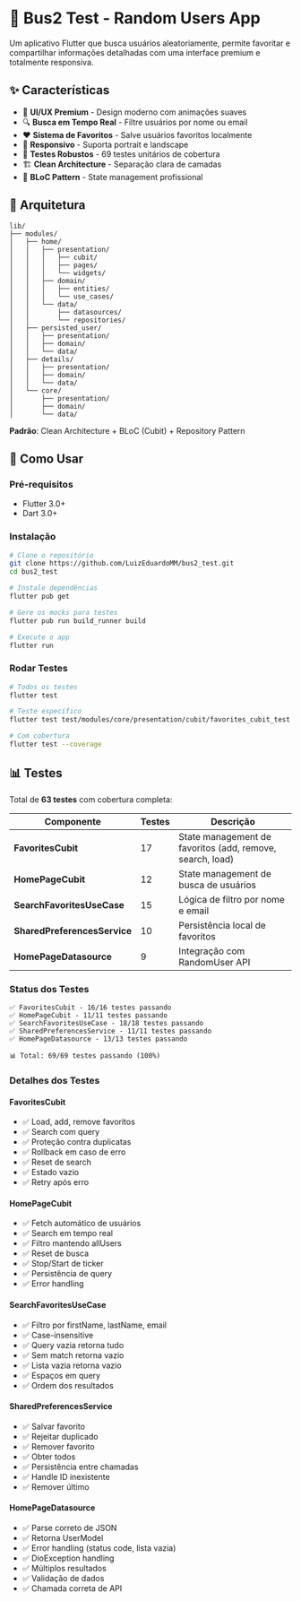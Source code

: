 # 🚀 Bus2 Test - Random Users App

Um aplicativo Flutter que busca usuários aleatoriamente, permite favoritar e compartilhar informações detalhadas com uma interface premium e totalmente responsiva.

## ✨ Características

- 🎨 **UI/UX Premium** - Design moderno com animações suaves
- 🔍 **Busca em Tempo Real** - Filtre usuários por nome ou email
- ❤️ **Sistema de Favoritos** - Salve usuários favoritos localmente
- 📱 **Responsivo** - Suporta portrait e landscape
- 🧪 **Testes Robustos** - 69 testes unitários de cobertura
- 🏗️ **Clean Architecture** - Separação clara de camadas
- 🔄 **BLoC Pattern** - State management profissional

## 🎯 Arquitetura
```
lib/
├── modules/
│   ├── home/
│   │   ├── presentation/
│   │   │   ├── cubit/
│   │   │   ├── pages/
│   │   │   └── widgets/
│   │   ├── domain/
│   │   │   ├── entities/
│   │   │   └── use_cases/
│   │   └── data/
│   │       ├── datasources/
│   │       └── repositories/
│   ├── persisted_user/
│   │   ├── presentation/
│   │   ├── domain/
│   │   └── data/
│   ├── details/
│   │   ├── presentation/
│   │   ├── domain/
│   │   └── data/
│   └── core/
│       ├── presentation/
│       ├── domain/
│       └── data/
```

**Padrão**: Clean Architecture + BLoC (Cubit) + Repository Pattern

## 🚀 Como Usar

### Pré-requisitos
- Flutter 3.0+
- Dart 3.0+

### Instalação
```bash
# Clone o repositório
git clone https://github.com/LuizEduardoMM/bus2_test.git
cd bus2_test

# Instale dependências
flutter pub get

# Gere os mocks para testes
flutter pub run build_runner build

# Execute o app
flutter run
```

### Rodar Testes
```bash
# Todos os testes
flutter test

# Teste específico
flutter test test/modules/core/presentation/cubit/favorites_cubit_test.dart

# Com cobertura
flutter test --coverage
```

## 📊 Testes

Total de **63 testes** com cobertura completa:

| Componente | Testes | Descrição |
|-----------|--------|-----------|
| **FavoritesCubit** | 17 | State management de favoritos (add, remove, search, load) |
| **HomePageCubit** | 12 | State management de busca de usuários |
| **SearchFavoritesUseCase** | 15 | Lógica de filtro por nome e email |
| **SharedPreferencesService** | 10 | Persistência local de favoritos |
| **HomePageDatasource** | 9 | Integração com RandomUser API |

### Status dos Testes
```
✅ FavoritesCubit - 16/16 testes passando
✅ HomePageCubit - 11/11 testes passando
✅ SearchFavoritesUseCase - 18/18 testes passando
✅ SharedPreferencesService - 11/11 testes passando
✅ HomePageDatasource - 13/13 testes passando

📊 Total: 69/69 testes passando (100%)
```

### Detalhes dos Testes

#### FavoritesCubit 
- ✅ Load, add, remove favoritos
- ✅ Search com query
- ✅ Proteção contra duplicatas
- ✅ Rollback em caso de erro
- ✅ Reset de search
- ✅ Estado vazio
- ✅ Retry após erro

#### HomePageCubit 
- ✅ Fetch automático de usuários
- ✅ Search em tempo real
- ✅ Filtro mantendo allUsers
- ✅ Reset de busca
- ✅ Stop/Start de ticker
- ✅ Persistência de query
- ✅ Error handling

#### SearchFavoritesUseCase 
- ✅ Filtro por firstName, lastName, email
- ✅ Case-insensitive
- ✅ Query vazia retorna tudo
- ✅ Sem match retorna vazio
- ✅ Lista vazia retorna vazio
- ✅ Espaços em query
- ✅ Ordem dos resultados

#### SharedPreferencesService  
- ✅ Salvar favorito
- ✅ Rejeitar duplicado
- ✅ Remover favorito
- ✅ Obter todos
- ✅ Persistência entre chamadas
- ✅ Handle ID inexistente
- ✅ Remover último

#### HomePageDatasource  
- ✅ Parse correto de JSON
- ✅ Retorna UserModel
- ✅ Error handling (status code, lista vazia)
- ✅ DioException handling
- ✅ Múltiplos resultados
- ✅ Validação de dados
- ✅ Chamada correta de API
